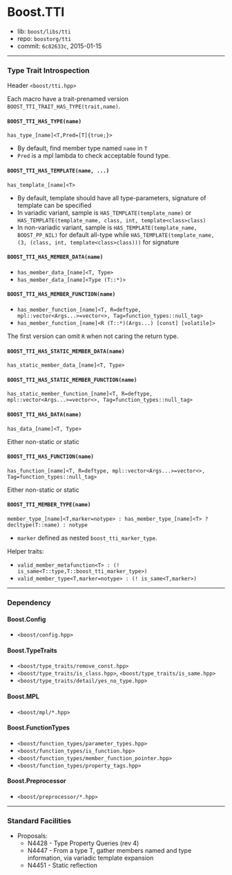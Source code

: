 # Boost.TTI

* lib: `boost/libs/tti`
* repo: `boostorg/tti`
* commit: `6c82633c`, 2015-01-15

------
### Type Trait Introspection

Header `<boost/tti.hpp>`

Each macro have a trait-prenamed version `BOOST_TTI_TRAIT_HAS_TYPE(trait,name)`.

#### `BOOST_TTI_HAS_TYPE(name)`

`has_type_[name]<T,Pred=[T]{true;}>`

* By default, find member type named `name` in `T`
* `Pred` is a mpl lambda to check acceptable found type.

#### `BOOST_TTI_HAS_TEMPLATE(name, ...)`

`has_template_[name]<T>`

* By default, template should have all type-parameters, signature of template can be specified
* In variadic variant, sample is `HAS_TEMPLATE(template_name)`
  or `HAS_TEMPLATE(template_name, class, int, template<class>class)`
* In non-variadic variant, sample is `HAS_TEMPLATE(template_name, BOOST_PP_NIL)` for default all-type
  while `HAS_TEMPLATE(template_name, (3, (class, int, template<class>class)))` for signature

#### `BOOST_TTI_HAS_MEMBER_DATA(name)`

* `has_member_data_[name]<T, Type>`
* `has_member_data_[name]<Type (T::*)>`

#### `BOOST_TTI_HAS_MEMBER_FUNCTION(name)`

* `has_member_function_[name]<T, R=deftype, mpl::vector<Args...>=vector<>, Tag=function_types::null_tag>`
* `has_member_function_[name]<R (T::*)(Args...) [const] [volatile]>`

The first version can omit `R` when not caring the return type.

#### `BOOST_TTI_HAS_STATIC_MEMBER_DATA(name)`

`has_static_member_data_[name]<T, Type>`

#### `BOOST_TTI_HAS_STATIC_MEMBER_FUNCTION(name)`

`has_static_member_function_[name]<T, R=deftype, mpl::vector<Args...>=vector<>, Tag=function_types::null_tag>`

#### `BOOST_TTI_HAS_DATA(name)`

`has_data_[name]<T, Type>`

Either non-static or static

#### `BOOST_TTI_HAS_FUNCTION(name)`

`has_function_[name]<T, R=deftype, mpl::vector<Args...>=vector<>, Tag=function_types::null_tag>`

Either non-static or static

#### `BOOST_TTI_MEMBER_TYPE(name)`

`member_type_[name]<T,marker=notype> : has_member_type_[name]<T> ? decltype(T::name) : notype`

* `marker` defined as nested `boost_tti_marker_type`.

Helper traits:

* `valid_member_metafunction<T> : (! is_same<T::type,T::boost_tti_marker_type>)`
* `valid_member_type<T,marker=notype> : (! is_same<T,marker>)`

------
### Dependency

#### Boost.Config

* `<boost/config.hpp>`

#### Boost.TypeTraits

* `<boost/type_traits/remove_const.hpp>`
* `<boost/type_traits/is_class.hpp>`, `<boost/type_traits/is_same.hpp>`
* `<boost/type_traits/detail/yes_no_type.hpp>`

#### Boost.MPL

* `<boost/mpl/*.hpp>`

#### Boost.FunctionTypes

* `<boost/function_types/parameter_types.hpp>`
* `<boost/function_types/is_function.hpp>`
* `<boost/function_types/member_function_pointer.hpp>`
* `<boost/function_types/property_tags.hpp>`

#### Boost.Preprocessor

* `<boost/preprocessor/*.hpp>`

------
### Standard Facilities

* Proposals:
  * N4428 - Type Property Queries (rev 4)
  * N4447 - From a type T, gather members named and type information, via variadic template expansion
  * N4451 - Static reflection
